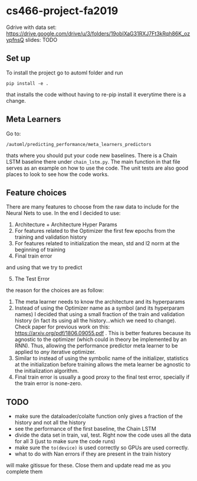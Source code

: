 # cs466-project-fa2019

Gdrive with data set: https://drive.google.com/drive/u/3/folders/19obIXaG31RXJ7Ft3kRqh86K_ozypfnsQ
slides: TODO

Set up
-----

To install the project go to automl folder and run

```
pip install -e .
```

that installs the code without having to re-pip install it everytime there is a change.

Meta Learners
-----

Go to:

```
/automl/predicting_performance/meta_learners_predictors
```

thats where you should put your code new baselines. There is a Chain LSTM baseline there under `chain_lstm.py`. The main function in that file serves as an example on how to use the code. The unit tests are also good places to look to see how the code works.

Feature choices
-----

There are many features to choose from the raw data to include for the Neural Nets to use. In the end I decided to use:

1) Architecture + Architecture Hyper Params
2) For features related to the Optimizer the first few epochs from the training and validation history
3) For features related to initialization the mean, std and l2 norm at the beginning of training
4) Final train error

and using that we try to predict

5) The Test Error

the reason for the choices are as follow:

1) The meta learner needs to know the architecture and its hyperparams
2) Instead of using the Optimizer name as a symbol (and its hyperparam names) I decided that using a small fraction of the train and validation history (in fact its using all the history...which we need to change). Check paper for previous work on this: https://arxiv.org/pdf/1806.09055.pdf . This is better features because its agnostic to the optimizer (which could in theory be implemented by an RNN). Thus, allowing the performance predictor meta learner to be applied to *any* iterative optimizer.
3) Similar to instead of using the symbolic name of the initializer, statistics at the initialization before training allows the meta learner be agnostic to the initialization algorithm.
4) Final train error is usually a good proxy to the final test error, specially if the train error is none-zero. 

TODO
-----

- make sure the dataloader/colalte function only gives a fraction of the history and not all the history
- see the performance of the first baseline, the Chain LSTM
- divide the data set in train, val, test. Right now the code uses all the data for all 3 (just to make sure the code runs)
- make sure the `to(device)` is used correctly so GPUs are used correctly.
- what to do with Nan errors if they are present in the train history

will make gitissue for these. Close them and update read me as you complete them

